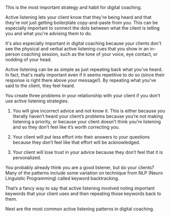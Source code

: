 This is the most important strategy and habit for digital coaching.

Active listening lets your client know that they're being heard and that they're not just getting boilerplate copy-and-paste from you. This can be especially important to connect the dots between what the client is telling you and what you're advising them to do.

It's also especially important in digital coaching because your clients don't see the physical and verbal active listening cues that you show in an in-person coaching session, such as the tone of your voice, eye contact, or nodding of your head. 

Active listening can be as simple as just repeating back what you’ve heard. In fact, that's really important even if it seems repetitive to do so (since their response is right there above your message!). By repeating what you've said to the client, they feel heard.

You create three problems in your relationship with your client if you don't use active listening strategies. 

1. You will give incorrect advice and not know it. This is either because you literally haven’t heard your client’s problems because you’re not making listening a priority, or because your client doesn’t think you’re listening and so they don’t feel like it’s worth correcting you.

2. Your client will put less effort into their answers to your questions because they don’t feel like that effort will be acknowledged.

3. Your client will lose trust in your advice because they don’t feel that it is personalized.

You probably already think you are a good listener, but do your clients? Many of the patterns include some variation on technique from NLP  (Neuro Linguistic Programming) called keyword backtracking.

That’s a fancy way to say that active listening involved noting important keywords that your client uses and then repeating those keywords back to them.

Next are the most common active listening patterns in digital coaching.